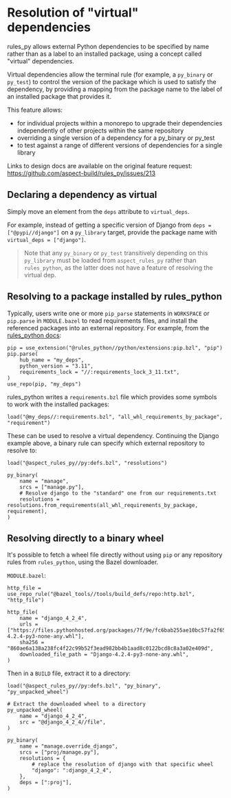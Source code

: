 # Resolution of "virtual" dependencies

rules_py allows external Python dependencies to be specified by name rather than as a label to an installed package, using a concept called "virtual" dependencies.

Virtual dependencies allow the terminal rule (for example, a `py_binary` or `py_test`) to control the version of the package which is used to satisfy the dependency, by providing a mapping from the package name to the label of an installed package that provides it.

This feature allows:

- for individual projects within a monorepo to upgrade their dependencies independently of other projects within the same repository
- overriding a single version of a dependency for a py_binary or py_test
- to test against a range of different versions of dependencies for a single library

Links to design docs are available on the original feature request:
https://github.com/aspect-build/rules_py/issues/213

## Declaring a dependency as virtual

Simply move an element from the `deps` attribute to `virtual_deps`.

For example, instead of getting a specific version of Django from
`deps = ["@pypi//django"]` on a `py_library` target,
provide the package name with `virtual_deps = ["django"]`.

> Note that any `py_binary` or `py_test` transitively depending on this `py_library` must be loaded from `aspect_rules_py` rather than `rules_python`, as the latter does not have a feature of resolving the virtual dep.

## Resolving to a package installed by rules_python

Typically, users write one or more `pip_parse` statements in `WORKSPACE` or `pip.parse` in `MODULE.bazel` to read requirements files, and install the referenced packages into an external repository. For example, from the [rules_python docs](https://rules-python.readthedocs.io/en/latest/pypi-dependencies.html#using-dependencies-from-pypi):

```
pip = use_extension("@rules_python//python/extensions:pip.bzl", "pip")
pip.parse(
    hub_name = "my_deps",
    python_version = "3.11",
    requirements_lock = "//:requirements_lock_3_11.txt",
)
use_repo(pip, "my_deps")
```

rules_python writes a `requirements.bzl` file which provides some symbols to work with the installed packages:

```
load("@my_deps//:requirements.bzl", "all_whl_requirements_by_package", "requirement")
```

These can be used to resolve a virtual dependency. Continuing the Django example above, a binary rule can specify which external repository to resolve to:

```
load("@aspect_rules_py//py:defs.bzl", "resolutions")

py_binary(
    name = "manage",
    srcs = ["manage.py"],
    # Resolve django to the "standard" one from our requirements.txt
    resolutions = resolutions.from_requirements(all_whl_requirements_by_package, requirement),
)
```

## Resolving directly to a binary wheel

It's possible to fetch a wheel file directly without using `pip` or any repository rules from `rules_python`, using the Bazel downloader.

`MODULE.bazel`:

```
http_file = use_repo_rule("@bazel_tools//tools/build_defs/repo:http.bzl", "http_file")

http_file(
    name = "django_4_2_4",
    urls = ["https://files.pythonhosted.org/packages/7f/9e/fc6bab255ae10bc57fa2f65646eace3d5405fbb7f5678b90140052d1db0f/Django-4.2.4-py3-none-any.whl"],
    sha256 = "860ae6a138a238fc4f22c99b52f3ead982bb4b1aad8c0122bcd8c8a3a02e409d",
    downloaded_file_path = "Django-4.2.4-py3-none-any.whl",
)
```

Then in a `BUILD` file, extract it to a directory:

```
load("@aspect_rules_py//py:defs.bzl", "py_binary", "py_unpacked_wheel")

# Extract the downloaded wheel to a directory
py_unpacked_wheel(
    name = "django_4_2_4",
    src = "@django_4_2_4//file",
)

py_binary(
    name = "manage.override_django",
    srcs = ["proj/manage.py"],
    resolutions = {
        # replace the resolution of django with that specific wheel
        "django": ":django_4_2_4",
    },
    deps = [":proj"],
)
```
